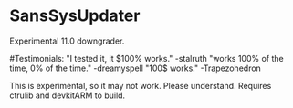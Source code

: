 # SansSysUpdater
Experimental 11.0 downgrader.

#Testimonials:
"I tested it, it $100% works." -stalruth
"works 100% of the time, 0% of the time." -dreamyspell
"100$ works." -Trapezohedron

This is experimental, so it may not work. Please understand.
Requires ctrulib and devkitARM to build.
